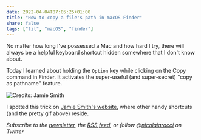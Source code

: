 ```yaml
---
date: 2022-04-04T07:05:25+01:00
title: "How to copy a file's path in macOS Finder"
share: false
tags: ["til", "macOS", "finder"]
---
```

No matter how long I've possessed a Mac and how hard I try, there will always
be a helpful keyboard shortcut hidden somewhere that I don't know about.

Today I learned about holding the `Option` key while clicking on the Copy
command in Finder. It activates the super-useful (and super-secret) "copy as
pathname" feature.

![Credits: Jamie Smith](/images/finder-menu-option.gif)

I spotted this trick on [Jamie Smith's website][1], where other handy shortcuts
(and the pretty gif above) reside.

*Subscribe to the [newsletter][nl], the [RSS feed][rss], or follow @[nicolaiarocci][tw] on Twitter*

 [1]: https://www.jamieonkeys.dev/posts/keyboard-shortcuts/
 [rss]: https://nicolaiarocci.com/index.xml
 [tw]: http://twitter.com/nicolaiarocci
 [nl]: https://nicolaiarocci.substack.com
